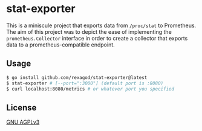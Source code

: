 # stat-exporter

This is a miniscule project that exports data from `/proc/stat` to Prometheus. The aim of this project was to depict 
the ease of implementing the `prometheus.Collector` interface in order to create a collector that exports data to a 
prometheus-compatible endpoint.

## Usage

```bash
$ go install github.com/rexagod/stat-exporter@latest
$ stat-exporter # [--port=":3000"] (default port is :8080)
$ curl localhost:8080/metrics # or whatever port you specified
```

## License

[GNU AGPLv3](https://www.gnu.org/licenses/agpl-3.0.en.html)
